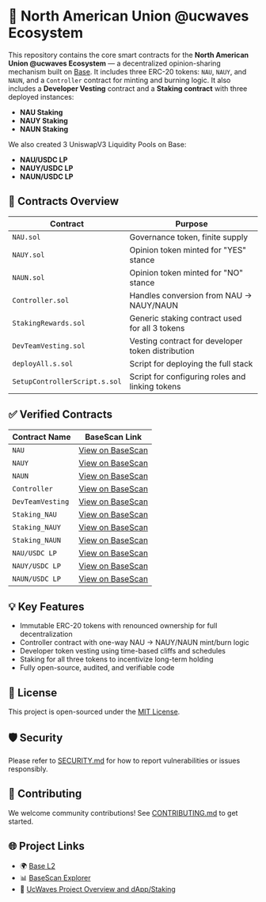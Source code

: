 # 🧬 North American Union @ucwaves Ecosystem

This repository contains the core smart contracts for the **North American Union @ucwaves Ecosystem** — a decentralized opinion-sharing mechanism built on [Base](https://base.org/). It includes three ERC-20 tokens: `NAU`, `NAUY`, and `NAUN`, and a `Controller` contract for minting and burning logic. It also includes a **Developer Vesting** contract and a **Staking contract** with three deployed instances:

- **NAU Staking**
- **NAUY Staking**
- **NAUN Staking**

We also created 3 UniswapV3 Liquidity Pools on Base:

- **NAU/USDC LP**
- **NAUY/USDC LP**
- **NAUN/USDC LP**

## 📜 Contracts Overview

| Contract                      | Purpose                                           |
| ----------------------------- | ------------------------------------------------- |
| `NAU.sol`                     | Governance token, finite supply                   |
| `NAUY.sol`                    | Opinion token minted for "YES" stance             |
| `NAUN.sol`                    | Opinion token minted for "NO" stance              |
| `Controller.sol`              | Handles conversion from NAU → NAUY/NAUN           |
| `StakingRewards.sol`          | Generic staking contract used for all 3 tokens    |
| `DevTeamVesting.sol`          | Vesting contract for developer token distribution |
| `deployAll.s.sol`             | Script for deploying the full stack               |
| `SetupControllerScript.s.sol` | Script for configuring roles and linking tokens   |

## ✅ Verified Contracts

| Contract Name    | BaseScan Link                                                                               |
| ---------------- | ------------------------------------------------------------------------------------------- |
| `NAU`            | [View on BaseScan](https://basescan.org/address/0x1c14d38B2e32C2F7df5176d51bA98027F1069115) |
| `NAUY`           | [View on BaseScan](https://basescan.org/address/0x45443A1992A744F9955e3d77B9899641DA8AF533) |
| `NAUN`           | [View on BaseScan](https://basescan.org/address/0x7594cF4177D9eEE56475f61eF0FfCac2f660e122) |
| `Controller`     | [View on BaseScan](https://basescan.org/address/0xa2f79620BB6c1773657EF4a16DC3B4bf3703A655) |
| `DevTeamVesting` | [View on BaseScan](https://basescan.org/address/0x7C01Cd4DFd9bE95B8642777d408fA070A5dbb865) |
| `Staking_NAU`    | [View on BaseScan](https://basescan.org/address/0xbfb3Fe19BcAed06732EeF3ABC4B2742Dc3F2F494) |
| `Staking_NAUY`   | [View on BaseScan](https://basescan.org/address/0xE470E9CE0Ed62d82BA725f32f5a013Ff4878730E) |
| `Staking_NAUN`   | [View on BaseScan](https://basescan.org/address/0x1fcf10C4c325f11Fbcba50aDAC0Fd7f2ad659F40) |
| `NAU/USDC LP`    | [View on BaseScan](https://basescan.org/address/0x8BD48c8C8f99cBe32b117741ca9C074c4A20Cd98) |
| `NAUY/USDC LP`   | [View on BaseScan](https://basescan.org/address/0x9DB95E2273cb8803Adb25D63E9E4342FF4547c0A) |
| `NAUN/USDC LP`   | [View on BaseScan](https://basescan.org/address/0x51CB08aa46ABE7F571260eB5BaC7fa4AB7B35e8d) |

## 💡 Key Features

- Immutable ERC-20 tokens with renounced ownership for full decentralization
- Controller contract with one-way NAU → NAUY/NAUN mint/burn logic
- Developer token vesting using time-based cliffs and schedules
- Staking for all three tokens to incentivize long-term holding
- Fully open-source, audited, and verifiable code

## 🔐 License

This project is open-sourced under the [MIT License](./LICENSE).

## 🛡️ Security

Please refer to [SECURITY.md](./SECURITY.md) for how to report vulnerabilities or issues responsibly.

## 🤝 Contributing

We welcome community contributions! See [CONTRIBUTING.md](./CONTRIBUTING.md) to get started.

## 🌐 Project Links

- 🌍 [Base L2](https://base.org/)
- 📊 [BaseScan Explorer](https://basescan.org/)
- 🧾 [UcWaves Project Overview and dApp/Staking](https://ucwaves.com)
